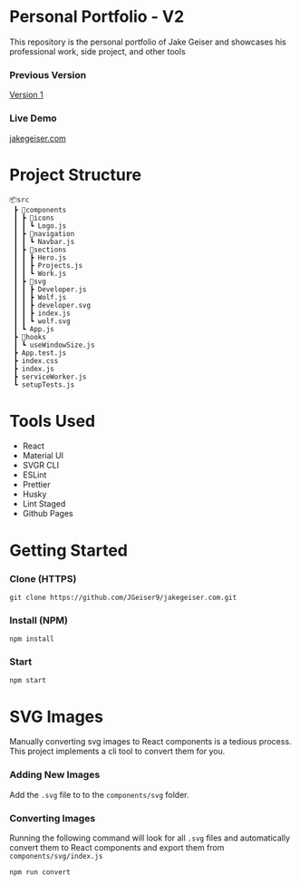 # Personal Portfolio - V2

This repository is the personal portfolio of Jake Geiser and showcases his professional work, side project, and other tools

### Previous Version

[Version 1](https://github.com/JGeiser9/myPortfolio)

### Live Demo

[jakegeiser.com](https://jakegeiser.com)

# Project Structure

```
📦src
 ┣ 📂components
 ┃ ┣ 📂icons
 ┃ ┃ ┗ Logo.js
 ┃ ┣ 📂navigation
 ┃ ┃ ┗ Navbar.js
 ┃ ┣ 📂sections
 ┃ ┃ ┣ Hero.js
 ┃ ┃ ┣ Projects.js
 ┃ ┃ ┗ Work.js
 ┃ ┣ 📂svg
 ┃ ┃ ┣ Developer.js
 ┃ ┃ ┣ Wolf.js
 ┃ ┃ ┣ developer.svg
 ┃ ┃ ┣ index.js
 ┃ ┃ ┗ wolf.svg
 ┃ ┗ App.js
 ┣ 📂hooks
 ┃ ┗ useWindowSize.js
 ┣ App.test.js
 ┣ index.css
 ┣ index.js
 ┣ serviceWorker.js
 ┗ setupTests.js
```

# Tools Used

- React
- Material UI
- SVGR CLI
- ESLint
- Prettier
- Husky
- Lint Staged
- Github Pages

# Getting Started

### Clone (HTTPS)

```
git clone https://github.com/JGeiser9/jakegeiser.com.git
```

### Install (NPM)

```
npm install
```

### Start

```
npm start
```

# SVG Images

Manually converting svg images to React components is a tedious process. This project implements a cli tool to convert them for you.

### Adding New Images

Add the `.svg` file to to the `components/svg` folder.

### Converting Images

Running the following command will look for all `.svg` files and automatically convert them to React components and export them from `components/svg/index.js`

```
npm run convert
```
